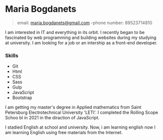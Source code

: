 # Maria Bogdanets
> email: maria.bogdanets@gmail.com
>-phone number: 89523714810

 I am interested in IT and everything in its orbit. I recently began to be fascinated by web programming and building websites during my studying at university. I am looking for a job or an intership as a front-end developer.
### Skills 
* Git
* Html
* CSS
* Sass
* Gulp
* JavaScript
* Bootstrap

I am getting my master's degree in Applied mathematics from 
Saint Petersburg Electrotechnical University 'LETI'. I completed the Rolling Scope Schoo
bl in 2021 in the diraction of JavaScript.

I stadied English at school and university. Now, i am learning english now I am learning English using free materials from the Internet.